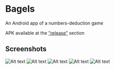 # Bagels

An Android app of a numbers-deduction game

APK available at the ["release"](https://github.com/alan-lam/Bagels/releases) section

## Screenshots

![Alt text](./pictures/home.jpg?raw=true)
![Alt text](./pictures/easy.jpg?raw=true)
![Alt text](./pictures/medium.jpg?raw=true)
![Alt text](./pictures/hard.jpg?raw=true)
![Alt text](./pictures/impossible.jpg?raw=true)
